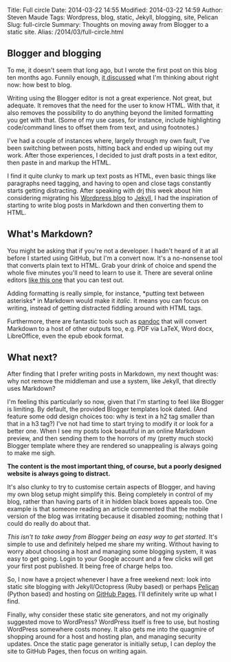 Title: Full circle
Date: 2014-03-22 14:55
Modified: 2014-03-22 14:59
Author: Steven Maude
Tags: Wordpress, blog, static, Jekyll, blogging, site, Pelican
Slug: full-circle
Summary: Thoughts on moving away from Blogger to a static site.
Alias: /2014/03/full-circle.html

## Blogger and blogging

To me, it doesn't seem that long ago, but I wrote the first post on this
blog ten months ago. Funnily enough, [it
discussed](http://www.stevenmaude.co.uk/2013/05/blogger-versus-wordpress)
what I'm thinking about right now: how best to blog.

Writing using the Blogger editor is not a great experience. Not great,
but adequate. It removes that the need for the user to know HTML. With
that, it also removes the possibility to do anything beyond the limited
formatting you get with that. (Some of my use cases, for instance,
include highlighting code/command lines to offset them from text, and
using footnotes.)

I've had a couple of instances where, largely through my own fault, I've
been switching between posts, hitting back and ended up wiping out my
work. After those experiences, I decided to just draft posts in a text
editor, then paste in and markup the HTML.

I find it quite clunky to mark up text posts as HTML, even basic things
like paragraphs need tagging, and having to open and close tags
constantly starts getting distracting. After speaking with drj this week
about him considering migrating his [Wordpress
blog](http://drj11.wordpress.com/) to [Jekyll](http://jekyllrb.com), I
had the inspiration of starting to write blog posts in Markdown and then
converting them to HTML.

## What's Markdown?

You might be asking that if you're not a developer. I hadn't heard of it
at all before I started using GitHub, but I'm a convert now. It's a
no-nonsense tool that converts plain text to HTML. Grab your drink of
choice and spend the whole five minutes you'll need to learn to use it.
There are several online editors [like this one](http://dillinger.io/)
that you can test out.

Adding formatting is really simple, for instance, \*putting text between
asterisks\* in Markdown would make it *italic*. It means you can focus
on writing, instead of getting distracted fiddling around with HTML
tags.

Furthermore, there are fantastic tools such as
[pandoc](http://johnmacfarlane.net/pandoc/) that will convert Markdown
to a host of other outputs too, e.g. PDF via LaTeX, Word docx,
LibreOffice, even the epub ebook format.

## What next?

After finding that I prefer writing posts in Markdown, my next thought
was: why not remove the middleman and use a system, like Jekyll, that
directly uses Markdown?

I'm feeling this particularly so now, given that I'm starting to feel
like Blogger is limiting. By default, the provided Blogger templates
look dated. (And feature some odd design choices too: why is text in a
h2 tag smaller than that in a h3 tag?) I've not had time to start trying
to modify it or look for a better one. When I see my posts look
beautiful in an online Markdown preview, and then sending them to the
horrors of my (pretty much stock) Blogger template where they are
rendered so unappealing is always going to make me sigh.

**The content is the most important thing, of course, but a poorly
designed website is always going to distract.**

It's also clunky to try to customise certain aspects of Blogger, and
having my own blog setup might simplify this. Being completely in
control of my blog, rather than having parts of it in hidden black boxes
appeals too. One example is that someone reading an article commented
that the mobile version of the blog was irritating because it disabled
zooming; nothing that I could do really do about that.

*This isn't to take away from Blogger being an easy way to get started.*
It's simple to use and definitely helped me share my writing. Without
having to worry about choosing a host and managing some blogging system,
it was easy to get going. Login to your Google account and a few clicks
will get your first post published. It being free of charge helps too.

So, I now have a project whenever I have a free weekend next: look into
static site blogging with Jekyll/Octopress (Ruby based) or perhaps
[Pelican](http://blog.getpelican.com) (Python based) and hosting on
[GitHub Pages](http://pages.github.com). I'll definitely write up what I
find.

Finally, why consider these static site generators, and not my
originally suggested move to WordPress? WordPress itself is free to use,
but hosting WordPress somewhere costs money. It also gets me into the
quagmire of shopping around for a host and hosting plan, and managing
security updates. Once the static page generator is initially setup, I
can deploy the site to GitHub Pages, then focus on writing again.
